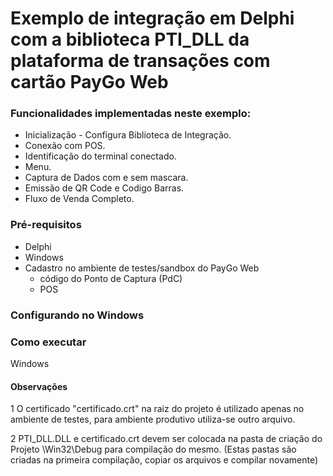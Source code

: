 
# Exemplo de integração em Delphi com a biblioteca PTI_DLL da plataforma de transações com cartão PayGo Web

### Funcionalidades implementadas neste exemplo:
 
  - Inicialização - Configura Biblioteca de Integração.
  - Conexão com POS.
  - Identificação do terminal conectado.
  - Menu.
  - Captura de Dados com e sem mascara.
  - Emissão de QR Code e Codigo Barras.
  - Fluxo de Venda Completo.
  
### Pré-requisitos
  - Delphi 
  - Windows
  - Cadastro no ambiente de testes/sandbox do PayGo Web
    - código do Ponto de Captura (PdC)
    - POS

### Configurando no Windows

### Como executar
Windows


#### Observações

1 O certificado "certificado.crt" na raiz do projeto é utilizado apenas no ambiente de testes, para ambiente produtivo utiliza-se outro arquivo.

2 PTI_DLL.DLL e certificado.crt devem ser colocada na pasta de criação do Projeto \Win32\Debug para compilação do mesmo. (Estas pastas são criadas na primeira compilação, copiar os arquivos e compilar novamente)
